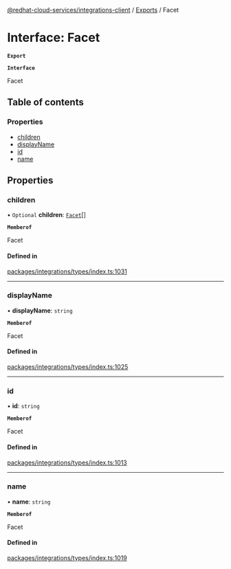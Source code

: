 [@redhat-cloud-services/integrations-client](../README.md) / [Exports](../modules.md) / Facet

# Interface: Facet

**`Export`**

**`Interface`**

Facet

## Table of contents

### Properties

- [children](Facet.md#children)
- [displayName](Facet.md#displayname)
- [id](Facet.md#id)
- [name](Facet.md#name)

## Properties

### children

• `Optional` **children**: [`Facet`](Facet.md)[]

**`Memberof`**

Facet

#### Defined in

[packages/integrations/types/index.ts:1031](https://github.com/RedHatInsights/javascript-clients/blob/master/packages/integrations/types/index.ts#L1031)

___

### displayName

• **displayName**: `string`

**`Memberof`**

Facet

#### Defined in

[packages/integrations/types/index.ts:1025](https://github.com/RedHatInsights/javascript-clients/blob/master/packages/integrations/types/index.ts#L1025)

___

### id

• **id**: `string`

**`Memberof`**

Facet

#### Defined in

[packages/integrations/types/index.ts:1013](https://github.com/RedHatInsights/javascript-clients/blob/master/packages/integrations/types/index.ts#L1013)

___

### name

• **name**: `string`

**`Memberof`**

Facet

#### Defined in

[packages/integrations/types/index.ts:1019](https://github.com/RedHatInsights/javascript-clients/blob/master/packages/integrations/types/index.ts#L1019)
